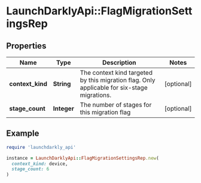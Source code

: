 # LaunchDarklyApi::FlagMigrationSettingsRep

## Properties

| Name | Type | Description | Notes |
| ---- | ---- | ----------- | ----- |
| **context_kind** | **String** | The context kind targeted by this migration flag. Only applicable for six-stage migrations. | [optional] |
| **stage_count** | **Integer** | The number of stages for this migration flag | [optional] |

## Example

```ruby
require 'launchdarkly_api'

instance = LaunchDarklyApi::FlagMigrationSettingsRep.new(
  context_kind: device,
  stage_count: 6
)
```

